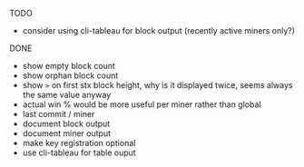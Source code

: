 TODO
- consider using cli-tableau for block output (recently active miners only?)


DONE
+ show empty block count
+ show orphan block count
+ show `>` on first stx block height, why is it displayed twice, seems always the same value anyway
+ actual win % would be more useful per miner rather than global
+ last commit / miner
+ document block output
+ document miner output
+ make key registration optional
+ use cli-tableau for table ouput